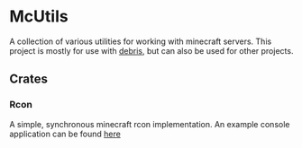 # McUtils

A collection of various utilities for working with minecraft servers.
This project is mostly for use with [debris](https://github.com/Inky-developer/debris), but can also be used for other projects.

## Crates

### Rcon
A simple, synchronous minecraft rcon implementation. An example console application can be found [here](https://github.com/Inky-developer/mc_utils/tree/master/examples/rcon.rs)
